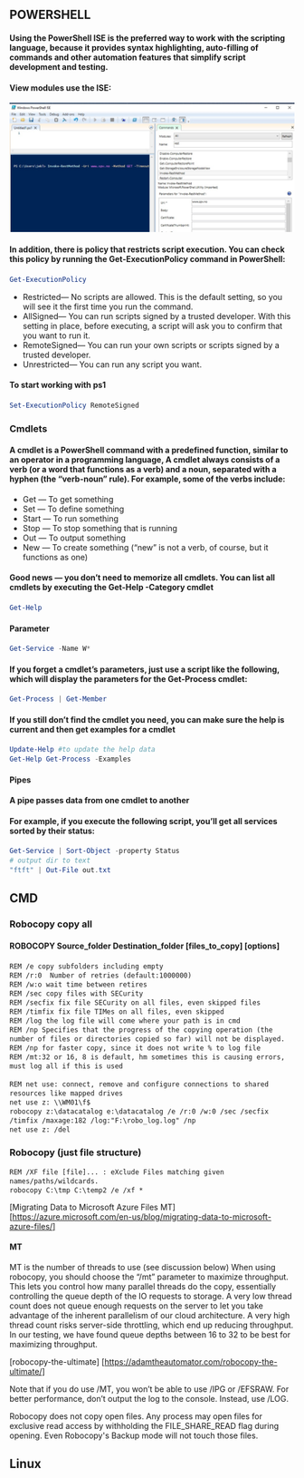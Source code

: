 ## POWERSHELL

#### Using the PowerShell ISE is the preferred way to work with the scripting language, because it provides syntax highlighting, auto-filling of commands and other automation features that simplify script development and testing.

#### View modules use the ISE:
![Screenshot](power_ise.jpg)

#### In addition, there is policy that restricts script execution. You can check this policy by running the Get-ExecutionPolicy command in PowerShell:
```ps1
Get-ExecutionPolicy
```

* Restricted— No scripts are allowed. This is the default setting, so you will see it the first time you run the command.
* AllSigned— You can run scripts signed by a trusted developer. With this setting in place, before executing, a script will ask you to confirm that you want to run it.
* RemoteSigned— You can run your own scripts or scripts signed by a trusted developer.
* Unrestricted— You can run any script you want.

#### To start working with ps1
```ps1 
Set-ExecutionPolicy RemoteSigned
```

### Cmdlets
#### A cmdlet is a PowerShell command with a predefined function, similar to an operator in a programming language, A cmdlet always consists of a verb (or a word that functions as a verb) and a noun, separated with a hyphen (the “verb-noun” rule). For example, some of the verbs include:

* Get — To get something
* Set — To define something
* Start — To run something
* Stop — To stop something that is running
* Out — To output something
* New — To create something (“new” is not a verb, of course, but it functions as one)

#### Good news — you don’t need to memorize all cmdlets. You can list all cmdlets by executing the Get-Help -Category cmdlet
```ps1
Get-Help
```
#### Parameter
```ps1
Get-Service -Name W*
```
#### If you forget a cmdlet’s parameters, just use a script like the following, which will display the parameters for the Get-Process cmdlet:
```ps1
Get-Process | Get-Member
```
#### If you still don’t find the cmdlet you need, you can make sure the help is current and then get examples for a cmdlet
```ps1
Update-Help #to update the help data
Get-Help Get-Process -Examples
```
#### Pipes
#### A pipe passes data from one cmdlet to another
#### For example, if you execute the following script, you’ll get all services sorted by their status:
```ps1
Get-Service | Sort-Object -property Status
# output dir to text
"ftft" | Out-File out.txt
```


## CMD
### Robocopy copy all
#### ROBOCOPY Source_folder Destination_folder [files_to_copy] [options]
``` CMD
REM /e copy subfolders including empty
REM /r:0  Number of retries (default:1000000)
REM /w:o wait time between retires
REM /sec copy files with SECurity
REM /secfix fix file SECurity on all files, even skipped files
REM /timfix fix file TIMes on all files, even skipped
REM /log the log file will come where your path is in cmd
REM /np Specifies that the progress of the copying operation (the number of files or directories copied so far) will not be displayed.
REM /np for faster copy, since it does not write % to log file
REM /mt:32 or 16, 8 is default, hm sometimes this is causing errors, must log all if this is used 

REM net use: connect, remove and configure connections to shared resources like mapped drives
net use z: \\WM01\f$
robocopy z:\datacatalog e:\datacatalog /e /r:0 /w:0 /sec /secfix /timfix /maxage:182 /log:"F:\robo_log.log" /np
net use z: /del
```

### Robocopy (just file structure)
``` CMD
REM /XF file [file]... : eXclude Files matching given names/paths/wildcards.
robocopy C:\tmp C:\temp2 /e /xf *
```
[Migrating Data to Microsoft Azure Files MT] [https://azure.microsoft.com/en-us/blog/migrating-data-to-microsoft-azure-files/]

#### MT
MT is the number of threads to use (see discussion below) When using robocopy, you should choose the “/mt” parameter to maximize throughput. This lets you control how many parallel threads do the copy, essentially controlling the queue depth of the IO requests to storage. A very low thread count does not queue enough requests on the server to let you take advantage of the inherent parallelism of our cloud architecture. A very high thread count risks server-side throttling, which end up reducing throughput. In our testing, we have found queue depths between 16 to 32 to be best for maximizing throughput. 

[robocopy-the-ultimate] [https://adamtheautomator.com/robocopy-the-ultimate/]

Note that if you do use /MT, you won’t be able to use /IPG or /EFSRAW. For better performance, don’t output the log to the console. Instead, use /LOG.

Robocopy does not copy open files. Any process may open files for exclusive read access by withholding the FILE_SHARE_READ flag during opening. Even Robocopy's Backup mode will not touch those files.




## Linux

